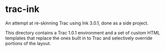 trac-ink
========

An attempt at re-skinning Trac using Ink 3.0.1, done as a side project.

This directory contains a Trac 1.0.1 environment and a set of custom HTML templates that replace the ones built in to Trac and selectively override portions of the layout.

